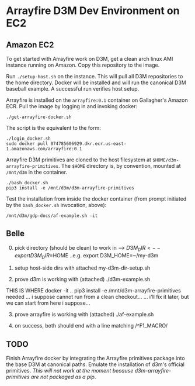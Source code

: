 # Arrayfire D3M Dev Environment on EC2

## Amazon EC2

To get started with Arrayfire work on D3M, get a clean arch linux AMI
instance running on Amazon. Copy this repository to the image.

Run `./setup-host.sh` on the instance. This will pull all D3M
repositories to the home directory. Docker will be installed and will
run the canonical D3M baseball example. A successful run verifies host
setup.

Arrayfire is installed on the `arrayfire:0.1` container on Gallagher's
Amazon ECR. Pull the image by logging in and invoking docker:

    ./get-arrayfire-docker.sh

The script is the equivalent to the form:

    ./login_docker.sh
    sudo docker pull 074785606929.dkr.ecr.us-east-1.amazonaws.com/arrayfire:0.1

Arrayfire D3M primitives are cloned to the host filesystem at
`$HOME/d3m-arrayfire-primitives`. The `$HOME` directory is, by
convention, mounted at `/mnt/d3m` in the container.

    ./bash_docker.sh
    pip3 install -e /mnt/d3m/d3m-arrayfire-primitives

Test the installation from inside the docker container (from prompt
initiated by the `bash_docker.sh` invocation, above):

    /mnt/d3m/gdp-docs/af-example.sh -it



## Belle

0. pick directory (should be clean) to work in --> $D3M_DIR <--
    export D3M_DIR=$HOME
       ..e.g. export D3M_HOME=~/my-d3m

1. setup host-side dirs with attached my-d3m-dir-setup.sh

2. prove d3m is working with (attached) ./d3m-example.sh

THIS IS WHERE docker -it .. pip3 install -e /mnt/d3m-arrayfire-primitives needed
  ... i suppose cannot run from a clean checkout...
  ... i'll fix it later, but we can start from here i suppose...

3. prove arrayfire is working with (attached) ./af-example.sh

4. on success, both should end with a line matching /^F1_MACRO/



## TODO

Finish Arrayfire docker by integrating the Arrayfire primitives
package into the base D3M at canonical paths. Emulate the installation
of d3m's official primitives. _This will not work at the moment
because d3m-arrayfire-primitives are not packaged as a pip_.
